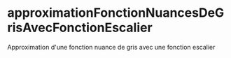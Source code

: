 # approximationFonctionNuancesDeGrisAvecFonctionEscalier
Approximation d'une fonction nuance de gris avec une fonction escalier
